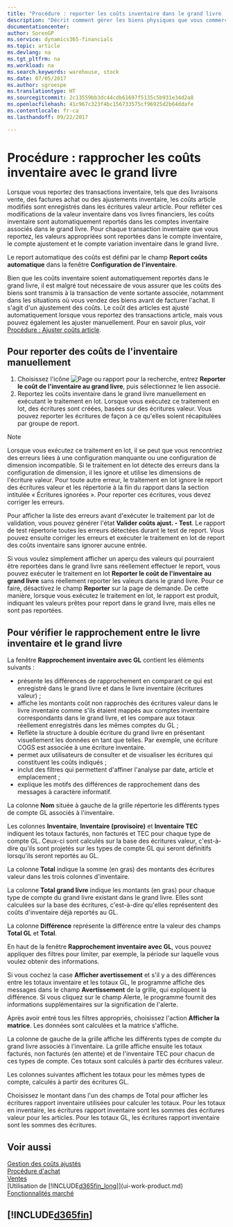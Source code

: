 ```yaml
---
title: "Procédure : reporter les coûts inventaire dans le grand livre | Microsoft Docs"
description: "Décrit comment gérer les biens physiques que vous commercialisez, par exemple, la gestion du stock de votre entrepôt."
documentationcenter: 
author: SorenGP
ms.service: dynamics365-financials
ms.topic: article
ms.devlang: na
ms.tgt_pltfrm: na
ms.workload: na
ms.search.keywords: warehouse, stock
ms.date: 07/05/2017
ms.author: sgroespe
ms.translationtype: HT
ms.sourcegitcommit: 2c13559bb3dc44cdb61697f5135c5b931e34d2a8
ms.openlocfilehash: 41c967c323f4bc156733575cf96925d2b64ddafe
ms.contentlocale: fr-ca
ms.lasthandoff: 09/22/2017

---
```

# <a name="how-to-reconcile-inventory-costs-with-the-general-ledger"></a>Procédure : rapprocher les coûts inventaire avec le grand livre
Lorsque vous reportez des transactions inventaire, tels que des livraisons vente, des factures achat ou des ajustements inventaire, les coûts article modifiés sont enregistrés dans les écritures valeur article. Pour refléter ces modifications de la valeur inventaire dans vos livres financiers, les coûts inventaire sont automatiquement reportés dans les comptes inventaire associés dans le grand livre. Pour chaque transaction inventaire que vous reportez, les valeurs appropriées sont reportées dans le compte inventaire, le compte ajustement et le compte variation inventaire dans le grand livre.

Le report automatique des coûts est défini par le champ **Report coûts automatique** dans la fenêtre **Configuration de l'inventaire**.

Bien que les coûts inventaire soient automatiquement reportés dans le grand livre, il est malgré tout nécessaire de vous assurer que les coûts des biens sont transmis à la transaction de vente sortante associée, notamment dans les situations où vous vendez des biens avant de facturer l'achat. Il s'agit d'un ajustement des coûts. Le coût des articles est ajusté automatiquement lorsque vous reportez des transactions article, mais vous pouvez également les ajuster manuellement. Pour en savoir plus, voir [Procédure : Ajuster coûts article](inventory-how-adjust-item-costs.md).

## <a name="to-post-inventory-costs-manually"></a>Pour reporter des coûts de l'inventaire manuellement
1. Choisissez l'icône ![Page ou rapport pour la recherche](media/ui-search/search_small.png "icône Page ou rapport pour la recherche"), entrez **Reporter le coût de l'inventaire au grand livre**, puis sélectionnez le lien associé.
2. Reportez les coûts inventaire dans le grand livre manuellement en exécutant le traitement en lot. Lorsque vous exécutez ce traitement en lot, des écritures sont créées, basées sur des écritures valeur. Vous pouvez reporter les écritures de façon à ce qu'elles soient récapitulées par groupe de report.

> [!NOTE]  
> Lorsque vous exécutez ce traitement en lot, il se peut que vous rencontriez des erreurs liées à une configuration manquante ou une configuration de dimension incompatible. Si le traitement en lot détecte des erreurs dans la configuration de dimension, il les ignore et utilise les dimensions de l'écriture valeur. Pour toute autre erreur, le traitement en lot ignore le report des écritures valeur et les répertorie à la fin du rapport dans la section intitulée « Écritures ignorées ». Pour reporter ces écritures, vous devez corriger les erreurs.

Pour afficher la liste des erreurs avant d'exécuter le traitement par lot de validation, vous pouvez générer l'état **Valider coûts ajust. - Test**. Le rapport de test répertorie toutes les erreurs détectées durant le test de report. Vous pouvez ensuite corriger les erreurs et exécuter le traitement en lot de report des coûts inventaire sans ignorer aucune entrée.

Si vous voulez simplement afficher un aperçu des valeurs qui pourraient être reportées dans le grand livre sans réellement effectuer le report, vous pouvez exécuter le traitement en lot **Reporter le coût de l'inventaire au grand livre** sans réellement reporter les valeurs dans le grand livre. Pour ce faire, désactivez le champ **Reporter** sur la page de demande. De cette manière, lorsque vous exécutez le traitement en lot, le rapport est produit, indiquant les valeurs prêtes pour report dans le grand livre, mais elles ne sont pas reportées.

## <a name="to-audit-the-reconciliation-between-the-inventory-ledger-and-the-general-ledger"></a>Pour vérifier le rapprochement entre le livre inventaire et le grand livre
La fenêtre **Rapprochement inventaire avec GL** contient les éléments suivants :

- présente les différences de rapprochement en comparant ce qui est enregistré dans le grand livre et dans le livre inventaire (écritures valeur) ;
- affiche les montants coût non rapprochés des écritures valeur dans le livre inventaire comme s'ils étaient mappés aux comptes inventaire correspondants dans le grand livre, et les compare aux totaux réellement enregistrés dans les mêmes comptes du GL ;
- Reflète la structure à double écriture du grand livre en présentant visuellement les données en tant que telles. Par exemple, une écriture COGS est associée à une écriture inventaire.
- permet aux utilisateurs de consulter et de visualiser les écritures qui constituent les coûts indiqués ;
- inclut des filtres qui permettent d'affiner l'analyse par date, article et emplacement ;
- explique les motifs des différences de rapprochement dans des messages à caractère informatif.


La colonne **Nom** située à gauche de la grille répertorie les différents types de compte GL associés à l'inventaire.

Les colonnes **Inventaire**, **Inventaire (provisoire)** et **Inventaire TEC** indiquent les totaux facturés, non facturés et TEC pour chaque type de compte GL. Ceux-ci sont calculés sur la base des écritures valeur, c'est-à-dire qu'ils sont projetés sur les types de compte GL qui seront définitifs lorsqu'ils seront reportés au GL.

La colonne **Total** indique la somme (en gras) des montants des écritures valeur dans les trois colonnes d'inventaire.

La colonne **Total grand livre** indique les montants (en gras) pour chaque type de compte du grand livre existant dans le grand livre. Elles sont calculées sur la base des écritures, c'est-à-dire qu'elles représentent des coûts d'inventaire déjà reportés au GL.

La colonne **Différence** représente la différence entre la valeur des champs **Total GL** et **Total**.

En haut de la fenêtre **Rapprochement inventaire avec GL**, vous pouvez appliquer des filtres pour limiter, par exemple, la période sur laquelle vous voulez obtenir des informations.

Si vous cochez la case **Afficher avertissement** et s'il y a des différences entre les totaux inventaire et les totaux GL, le programme affiche des messages dans le champ **Avertissement** de la grille, qui expliquent la différence. Si vous cliquez sur le champ Alerte, le programme fournit des informations supplémentaires sur la signification de l'alerte.

Après avoir entré tous les filtres appropriés, choisissez l'action **Afficher la matrice**. Les données sont calculées et la matrice s'affiche.

La colonne de gauche de la grille affiche les différents types de compte du grand livre associés à l'inventaire. La grille affiche ensuite les totaux facturés, non facturés (en attente) et de l'inventaire TEC pour chacun de ces types de compte. Ces totaux sont calculés à partir des écritures valeur.

Les colonnes suivantes affichent les totaux pour les mêmes types de compte, calculés à partir des écritures GL.

Choisissez le montant dans l'un des champs de Total pour afficher les écritures rapport inventaire utilisées pour calculer les totaux. Pour les totaux en inventaire, les écritures rapport inventaire sont les sommes des écritures valeur pour les articles. Pour les totaux GL, les écritures rapport inventaire sont les sommes des écritures.

## <a name="see-also"></a>Voir aussi  
[Gestion des coûts ajustés](finance-manage-inventory-costs.md)  
[Procédure d'achat](purchasing-manage-purchasing.md)  
[Ventes](sales-manage-sales.md)    
[Utilisation de [!INCLUDE[d365fin_long](includes/d365fin_long_md.md)]](ui-work-product.md)  
[Fonctionnalités marché](ui-across-business-areas.md)

## [!INCLUDE[d365fin](includes/free_trial_md.md)]

